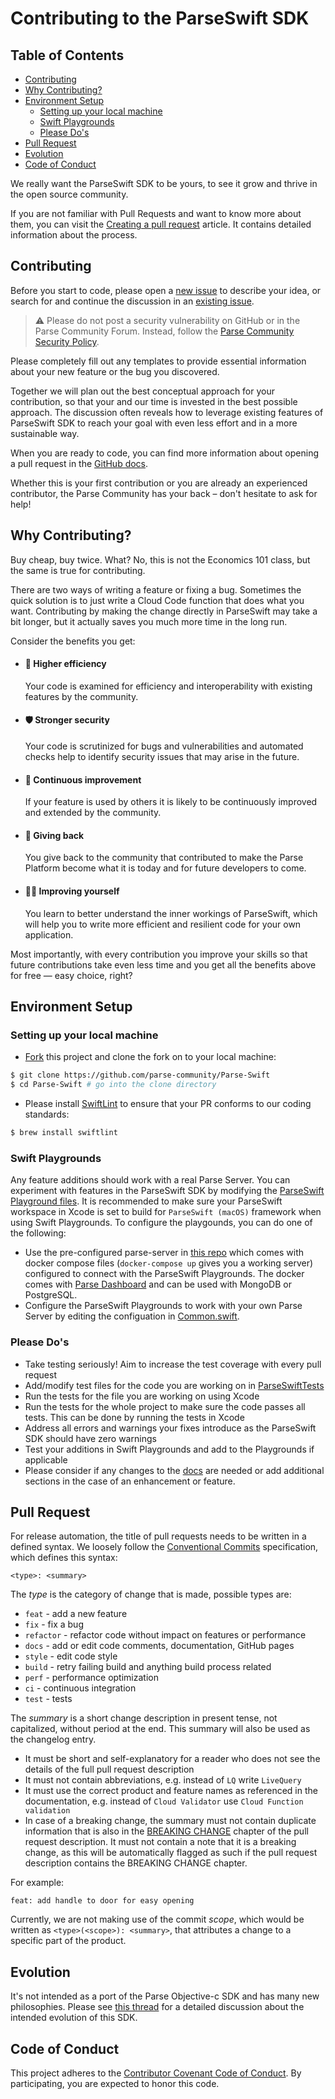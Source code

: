# Contributing to the ParseSwift SDK <!-- omit in toc -->

## Table of Contents <!-- omit in toc -->
- [Contributing](#contributing)
- [Why Contributing?](#why-contributing)
- [Environment Setup](#environment-setup)
  - [Setting up your local machine](#setting-up-your-local-machine)
  - [Swift Playgrounds](#swift-playgrounds)
  - [Please Do's](#please-dos)
- [Pull Request](#pull-request)
- [Evolution](#evolution)
- [Code of Conduct](#code-of-conduct)

We really want the ParseSwift SDK to be yours, to see it grow and thrive in the open source community.

If you are not familiar with Pull Requests and want to know more about them, you can visit the [Creating a pull request](https://help.github.com/articles/creating-a-pull-request/) article. It contains detailed information about the process.

## Contributing

Before you start to code, please open a [new issue](https://github.com/parse-community/Parse-Swift/issues/new/choose) to describe your idea, or search for and continue the discussion in an [existing issue](https://github.com/parse-community/Parse-Swift/issues).

> ⚠️ Please do not post a security vulnerability on GitHub or in the Parse Community Forum. Instead, follow the [Parse Community Security Policy](https://github.com/parse-community/parse-server/security/policy).

Please completely fill out any templates to provide essential information about your new feature or the bug you discovered.

Together we will plan out the best conceptual approach for your contribution, so that your and our time is invested in the best possible approach. The discussion often reveals how to leverage existing features of ParseSwift SDK to reach your goal with even less effort and in a more sustainable way.

When you are ready to code, you can find more information about opening a pull request in the [GitHub docs](https://help.github.com/articles/creating-a-pull-request/).

Whether this is your first contribution or you are already an experienced contributor, the Parse Community has your back – don't hesitate to ask for help!

## Why Contributing?

Buy cheap, buy twice. What? No, this is not the Economics 101 class, but the same is true for contributing.

There are two ways of writing a feature or fixing a bug. Sometimes the quick solution is to just write a Cloud Code function that does what you want. Contributing by making the change directly in ParseSwift may take a bit longer, but it actually saves you much more time in the long run.

Consider the benefits you get:

- #### 🚀 Higher efficiency
  Your code is examined for efficiency and interoperability with existing features by the community.
- #### 🛡 Stronger security
  Your code is scrutinized for bugs and vulnerabilities and automated checks help to identify security issues that may arise in the future.
- #### 🧬 Continuous improvement
  If your feature is used by others it is likely to be continuously improved and extended by the community.
- #### 💝 Giving back
  You give back to the community that contributed to make the Parse Platform become what it is today and for future developers to come.
- #### 🧑‍🎓 Improving yourself
  You learn to better understand the inner workings of ParseSwift, which will help you to write more efficient and resilient code for your own application.

Most importantly, with every contribution you improve your skills so that future contributions take even less time and you get all the benefits above for free — easy choice, right?

## Environment Setup

### Setting up your local machine

* [Fork](https://github.com/parse-community/Parse-Swift) this project and clone the fork on to your local machine:

```sh
$ git clone https://github.com/parse-community/Parse-Swift
$ cd Parse-Swift # go into the clone directory
```

* Please install [SwiftLint](https://github.com/realm/SwiftLint) to ensure that your PR conforms to our coding standards:

```sh
$ brew install swiftlint
```

### Swift Playgrounds

Any feature additions should work with a real Parse Server. You can experiment with features in the ParseSwift SDK by modifying the [ParseSwift Playground files](https://github.com/parse-community/Parse-Swift/tree/main/ParseSwift.playground/Pages). It is recommended to make sure your ParseSwift workspace in Xcode is set to build for `ParseSwift (macOS)` framework when using Swift Playgrounds. To configure the playgounds, you can do one of the following:

* Use the pre-configured parse-server in [this repo](https://github.com/netreconlab/parse-hipaa/tree/parse-swift) which comes with docker compose files (`docker-compose up` gives you a working server) configured to connect with the ParseSwift Playgrounds. The docker comes with [Parse Dashboard](https://github.com/parse-community/parse-dashboard) and can be used with MongoDB or PostgreSQL.
* Configure the ParseSwift Playgrounds to work with your own Parse Server by editing the configuation in [Common.swift](https://github.com/parse-community/Parse-Swift/blob/e9ba846c399257100b285d25d2bd055628b13b4b/ParseSwift.playground/Sources/Common.swift#L4-L19).

### Please Do's

* Take testing seriously! Aim to increase the test coverage with every pull request
* Add/modify test files for the code you are working on in [ParseSwiftTests](https://github.com/parse-community/Parse-Swift/tree/main/Tests/ParseSwiftTests)
* Run the tests for the file you are working on using Xcode
* Run the tests for the whole project to make sure the code passes all tests. This can be done by running the tests in Xcode
* Address all errors and warnings your fixes introduce as the ParseSwift SDK should have zero warnings
* Test your additions in Swift Playgrounds and add to the Playgrounds if applicable
* Please consider if any changes to the [docs](http://docs.parseplatform.org) are needed or add additional sections in the case of an enhancement or feature.

## Pull Request

For release automation, the title of pull requests needs to be written in a defined syntax. We loosely follow the [Conventional Commits](https://www.conventionalcommits.org) specification, which defines this syntax:

```
<type>: <summary>
```

The _type_ is the category of change that is made, possible types are:
- `feat` - add a new feature
- `fix` - fix a bug
- `refactor` - refactor code without impact on features or performance
- `docs` - add or edit code comments, documentation, GitHub pages
- `style` - edit code style
- `build` - retry failing build and anything build process related
- `perf` - performance optimization
- `ci` - continuous integration
- `test` - tests

The _summary_ is a short change description in present tense, not capitalized, without period at the end. This summary will also be used as the changelog entry.
- It must be short and self-explanatory for a reader who does not see the details of the full pull request description
- It must not contain abbreviations, e.g. instead of `LQ` write `LiveQuery`
- It must use the correct product and feature names as referenced in the documentation, e.g. instead of `Cloud Validator` use `Cloud Function validation`
- In case of a breaking change, the summary must not contain duplicate information that is also in the [BREAKING CHANGE](#breaking-change) chapter of the pull request description. It must not contain a note that it is a breaking change, as this will be automatically flagged as such if the pull request description contains the BREAKING CHANGE chapter.

For example:

```
feat: add handle to door for easy opening
```

Currently, we are not making use of the commit _scope_, which would be written as `<type>(<scope>): <summary>`, that attributes a change to a specific part of the product.

## Evolution

It's not intended as a port of the Parse Objective-c SDK and has many new philosophies. Please see [this thread](https://github.com/parse-community/Parse-Swift/issues/3) for a detailed discussion about the intended evolution of this SDK.

## Code of Conduct

This project adheres to the [Contributor Covenant Code of Conduct](https://github.com/parse-community/.github/blob/main/CODE_OF_CONDUCT.md). By participating, you are expected to honor this code.
